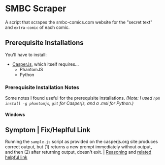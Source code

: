 # SMBC Scraper 
A script that scrapes the smbc-comics.com website for the "secret text" and `extra-comic` of each comic.

## Prerequisite Installations
You'll have to install:

- [CasperJs](casperjs.org), which itself requires...
  - PhantomJS
  - Python

### Prerequisite Installation Notes
Some notes I found useful for the prerequisite installations. *(Note: I used `npm install -g phantomjs`, `git` for Casperjs, and a .msi for Python.)*
#### Windows
Symptom | Fix/Heplful Link
--------------------------
Running the `sample.js` script as provided on the casperjs.org site produces correct output, but (1) returns a new prompt immediately without output, and then (2) after returning output, doesn't exit. | [Reasoning](http://stackoverflow.com/questions/29392373/casperjs-script-never-exits) and [related helpful link](http://stackoverflow.com/questions/14894311/installing-casperjs-on-windows-how-to-do-it-correctly)


